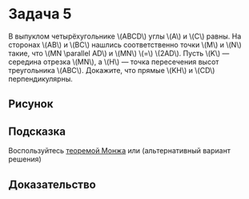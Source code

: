# Задача 5
В выпуклом четырёхугольнике \\(ABCD\\) углы \\(A\\) и \\(C\\) равны.
На сторонах \\(AB\\) и \\(BC\\) нашлись соответственно точки \\(M\\)
и \\(N\\) такие, что \\(MN \parallel AD\\) и \\(MN\\) \\(=\\) \\(2AD\\). 
Пусть \\(K\\) — середина отрезка \\(MN\\), а \\(H\\) — точка пересечения 
высот треугольника \\(ABC\\). Докажите, что прямые \\(KH\\) и \\(CD\\) 
перпендикулярны.
## Рисунок

## Подсказка
Воспользуйтесь [теоремой Монжа](../facts/fact12.md) или 
(альтернативный вариант решения)


## Доказательство
